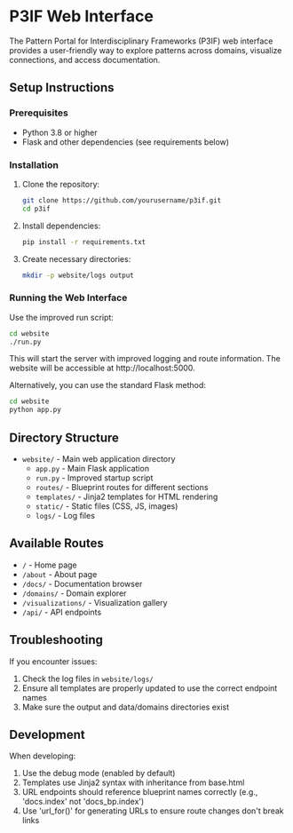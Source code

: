 # P3IF Web Interface

The Pattern Portal for Interdisciplinary Frameworks (P3IF) web interface provides a user-friendly way to explore patterns across domains, visualize connections, and access documentation.

## Setup Instructions

### Prerequisites

- Python 3.8 or higher
- Flask and other dependencies (see requirements below)

### Installation

1. Clone the repository:
   ```bash
   git clone https://github.com/yourusername/p3if.git
   cd p3if
   ```

2. Install dependencies:
   ```bash
   pip install -r requirements.txt
   ```

3. Create necessary directories:
   ```bash
   mkdir -p website/logs output
   ```

### Running the Web Interface

Use the improved run script:

```bash
cd website
./run.py
```

This will start the server with improved logging and route information. The website will be accessible at http://localhost:5000.

Alternatively, you can use the standard Flask method:

```bash
cd website
python app.py
```

## Directory Structure

- `website/` - Main web application directory
  - `app.py` - Main Flask application
  - `run.py` - Improved startup script
  - `routes/` - Blueprint routes for different sections
  - `templates/` - Jinja2 templates for HTML rendering
  - `static/` - Static files (CSS, JS, images)
  - `logs/` - Log files

## Available Routes

- `/` - Home page
- `/about` - About page
- `/docs/` - Documentation browser
- `/domains/` - Domain explorer
- `/visualizations/` - Visualization gallery
- `/api/` - API endpoints

## Troubleshooting

If you encounter issues:

1. Check the log files in `website/logs/`
2. Ensure all templates are properly updated to use the correct endpoint names
3. Make sure the output and data/domains directories exist

## Development

When developing:

1. Use the debug mode (enabled by default)
2. Templates use Jinja2 syntax with inheritance from base.html
3. URL endpoints should reference blueprint names correctly (e.g., 'docs.index' not 'docs_bp.index')
4. Use 'url_for()' for generating URLs to ensure route changes don't break links 